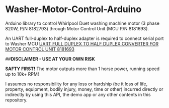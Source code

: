 Washer-Motor-Control-Arduino
========================

Arduino library to control Whirlpool Duet washing machine motor (3 phase 820W, P/N 8182793) through Motor Control Unit (MCU P/N 8181693).

An UART full-duplex to half-duplex adapter is required to connect serial port to Washer MCU [UART FULL DUPLEX TO HALF DUPLEX CONVERTER FOR MOTOR CONTROL UNIT 8181693](http://www.code2control.com/category/garage-fun/)

##**DISCLAIMER - USE AT YOUR OWN RISK**

**SAFTY FIRST!** The motor outputs more than 1 horse power, running speed up to 10k+ RPM! 

I assumes no responsibility for any loss or hardship (be it loss of life, property, equipment, bodily injury, money, time or other) incurred directly or indirectly by using this API, the demo app or any other contents in this repository.